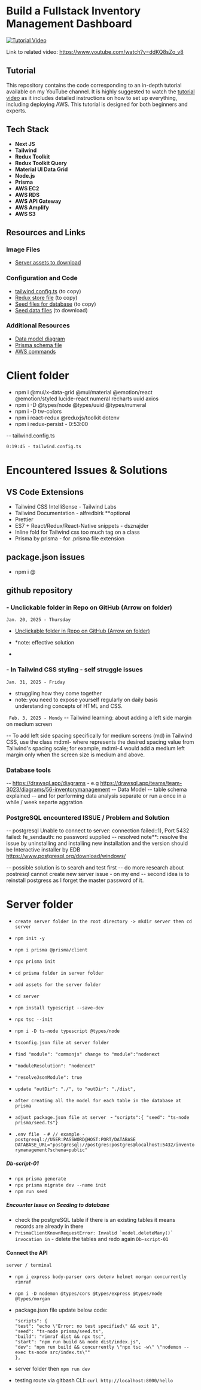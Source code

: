 # Build a Fullstack Inventory Management Dashboard

[![Tutorial Video](https://img.youtube.com/vi/ddKQ8sZo_v8/0.jpg)](https://www.youtube.com/watch?v=ddKQ8sZo_v8)

Link to related video: https://www.youtube.com/watch?v=ddKQ8sZo_v8

## Tutorial

This repository contains the code corresponding to an in-depth tutorial available on my YouTube channel. It is highly suggested to watch the [tutorial video](https://www.youtube.com/watch?v=ddKQ8sZo_v8) as it includes detailed instructions on how to set up everything, including deploying AWS. This tutorial is designed for both beginners and experts.

<!-- Join our [Discord community](https://discord.com/channels/1070200085440376872/1267499814678171698) for discussions about this specific app. -->

## Tech Stack

-  **Next JS**
-  **Tailwind**
-  **Redux Toolkit**
-  **Redux Toolkit Query**
-  **Material UI Data Grid**
-  **Node.js**
-  **Prisma**
-  **AWS EC2**
-  **AWS RDS**
-  **AWS API Gateway**
-  **AWS Amplify**
-  **AWS S3**

## Resources and Links

### Image Files

-  [Server assets to download](https://github.com/ed-roh/inventory-management/tree/master/server/assets)

### Configuration and Code

-  [tailwind.config.ts](https://github.com/ed-roh/inventory-management/blob/master/client/tailwind.config.ts) (to copy)
-  [Redux store file](https://github.com/ed-roh/inventory-management/blob/master/client/src/app/redux.tsx) (to copy)
-  [Seed files for database](https://github.com/ed-roh/inventory-management/blob/master/server/prisma/seed.ts) (to copy)
-  [Seed data files](https://github.com/ed-roh/inventory-management/tree/master/server/prisma/seedData) (to download)

### Additional Resources

-  [Data model diagram](https://drawsql.app/teams/team-3023/diagrams/56-inventorymanagement)
-  [Prisma schema file](https://github.com/ed-roh/inventory-management/blob/master/server/prisma/schema.prisma)
-  [AWS commands](https://github.com/ed-roh/inventory-management/blob/master/server/aws-ec2-instructions.md)

# Client folder

-  npm i @mui/x-data-grid @mui/material @emotion/react @emotion/styled lucide-react numeral recharts uuid axios
-  npm i -D @types/node @types/uuid @types/numeral
-  npm i -D tw-colors
-  npm i react-redux @reduxjs/toolkit dotenv
-  npm i redux-persist - 0:53:00

-- tailwind.config.ts

```
0:19:45 - tailwind.config.ts

```

# Encountered Issues & Solutions

## VS Code Extensions

-  Tailwind CSS IntelliSense - Tailwind Labs
-  Tailwind Documentation - alfredbirk \*\*optional
-  Prettier
-  ES7 + React/Redux/React-Native snippets - dsznajder
-  Inline fold for Tailwind css too much tag on a class
-  Prisma by prisma - for .prisma file extension

## package.json issues

-  npm i <package-name>@<version>

## github repository

### - Unclickable folder in Repo on GitHub (Arrow on folder)

`Jan. 20, 2025 - Thursday`

-  [Unclickable folder in Repo on GitHub (Arrow on folder)](https://medium.com/@hassaanistic/unclickable-folder-in-repo-on-github-arrow-on-folder-b8fa21b13858#:~:text=When%20you%20are%20pushing%20your,a%20new%20repository%20on%20GitHub)
-  \*note: effective solution

-

### - In Tailwind CSS styling - self struggle issues

`Jan. 31, 2025 - Friday`

-  struggling how they come together
-  note: you need to expose yourself regularly on daily basis understanding concepts of HTML and CSS.

` Feb. 3, 2025 - Mondy`
-- Tailwind learning: about adding a left side margin on medium screen

-- To add left side spacing specifically for medium screens (md) in Tailwind CSS, use the class md:ml-<number> where <number> represents the desired spacing value from Tailwind's spacing scale; for example, md:ml-4 would add a medium left margin only when the screen size is medium and above.

### Database tools

-- https://drawsql.app/diagrams - e.g https://drawsql.app/teams/team-3023/diagrams/56-inventorymanagement
-- Data Model
-- table schema explained
-- and for performing data analysis separate or run a once in a while / week separte aggration

### PostgreSQL encountered ISSUE / Problem and Solution

-- postgresql Unable to connect to server: connection failed::1), Port 5432 failed: fe_sendauth: no password supplied
-- resolved note\*\*: resolve the issue by uninstalling and installing new installation and the version should be Interactive installer by EDB https://www.postgresql.org/download/windows/

-- possible solution is to search and test first
-- do more research about postresql cannot create new server issue - on my end
-- second idea is to reinstall postgress as I forget the master password of it.

# Server folder

-  `create server folder in the root directory -> mkdir server then cd server`
-  `npm init -y `
-  `npm i prisma @prisma/client`
-  `npx prisma init`
-  `cd prisma folder in server folder`
-  `add assets for the server folder`

-  `cd server`
-  `npm install typescript --save-dev`
-  `npx tsc --init`
-  `npm i -D ts-node typescript @types/node`

-  `tsconfig.json file at server folder`
-  `find "module": "commonjs" change to "module":"nodenext `
-  `"moduleResolution": "nodenext"`
-  `"resolveJsonModule": true`
-  `update "outDir": "./", to "outDir": "./dist",`

-  `after creating all the model for each table in the database at prisma`
-  `adjust package.json file at server ` - `"scripts":{ "seed": "ts-node prisma/seed.ts"}`

-  `.env file ` - `# // example - postgresql://USER:PASSWORD@HOST:PORT/DATABASE
DATABASE_URL="postgresql://postgres:postgres@localhost:5432/inventorymanagement?schema=public"`

##### Db-script-01

-  `npx prisma generate`
-  `npx prisma migrate dev --name init`
-  `npm run seed`

##### Encounter Issue on Seeding to database

-  check the postgreSQL table if there is an existing tables it means records are already in there
-  `` PrismaClientKnownRequestError: Invalid `model.deleteMany()` invocation in `` - delete the tables and redo again `Db-script-01`

#### Connect the API

`server / terminal`

-  `npm i express body-parser cors dotenv helmet morgan concurrently rimraf`
-  `npm i -D nodemon @types/cors @types/express @types/node @types/morgan`

-  package.json file update below code:

   ```
   "scripts": {
   "test": "echo \"Error: no test specified\" && exit 1",
   "seed": "ts-node prisma/seed.ts",
   "build": "rimraf dist && npx tsc",
   "start": "npm run build && node dist/index.js",
   "dev": "npm run build && concurrently \"npx tsc -w\" \"nodemon --exec ts-node src/index.ts\""
   },
   ```

-  server folder then `npm run dev`

-  testing route via gitbash CLI: `curl http://localhost:8000/hello`
